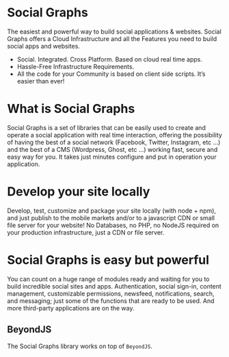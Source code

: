 # Social Graphs
The easiest and powerful way to build social applications & websites.
Social Graphs offers a Cloud Infrastructure and all the Features you need to build social apps and websites. 

* Social. Integrated. Cross Platform. Based on cloud real time apps.
* Hassle-Free Infrastructure Requirements.
* All the code for your Community is based on client side scripts. It’s easier than ever!

# What is Social Graphs
Social Graphs is a set of libraries that can be easily used to create and operate a social application with real time interaction, offering the possibility of having the best of a social network (Facebook, Twitter, Instagram, etc ...) and the best of a CMS (Wordpress, Ghost, etc ...) working fast, secure and easy way for you. It takes just minutes configure and put in operation your application.

# Develop your site locally
Develop, test, customize and package your site locally (with node + npm), and just publish to the mobile markets and/or to a javascript CDN or small file server for your website!
No Databases, no PHP, no NodeJS required on your production infrastructure, just a CDN or file server.

# Social Graphs is easy but powerful
You can count on a huge range of modules ready and waiting for you to build incredible social sites and apps.
Authentication, social sign-in, content management, customizable permissions, newsfeed, notifications, search, and messaging; just some of the functions that are ready to be used. And more third-party applications are on the way.

## BeyondJS
The Social Graphs library works on top of `BeyondJS`.
